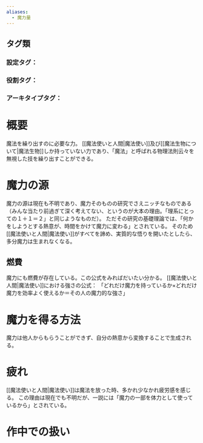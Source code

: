 ```yaml
---
aliases:
  - 魔力量
---
```

## タグ類
### 設定タグ：
### 役割タグ：
### アーキタイプタグ：
# 概要
魔法を繰り出すのに必要な力。
[[魔法使いと人間|魔法使い]]及び[[魔法生物について|魔法生物]]しか持っていない力であり、「魔法」と呼ばれる物理法則云々を無視した技を繰り出すことができる。
# 魔力の源
魔力の源は現在も不明であり、魔力そのものの研究でさえニッチなものである（みんな当たり前過ぎて深く考えてない、というのが大本の理由。「理系にとっての１＋１＝２」と同じようなものだ）。
ただその研究の基礎理論では、「何かをしようとする熱意が、時間をかけて魔力に変わる」とされている。
そのため[[魔法使いと人間|魔法使い]]がすべてを諦め、実質的な悟りを開いたとしたら、多分魔力は生まれなくなる。
## 燃費
魔力にも燃費が存在している。この公式をみればだいたい分かる。
[[魔法使いと人間|魔法使い]]における強さの公式：
「どれだけ魔力を持っているか×どれだけ魔力を効率よく使えるか＝その人の魔力的な強さ」
# 魔力を得る方法
魔力は他人からもらうことができず、自分の熱意から変換することで生成される。
# 疲れ
[[魔法使いと人間|魔法使い]]は魔法を放った時、多かれ少なかれ疲労感を感じる。
この理由は現在でも不明だが、一説には「魔力の一部を体力として使っているから」とされている。
# 作中での扱い
